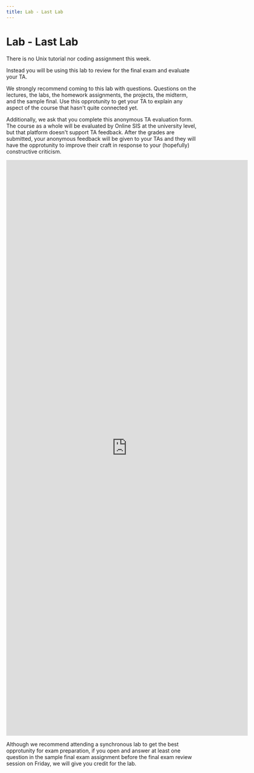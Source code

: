 ```yaml
---
title: Lab - Last Lab
---
```


# Lab - Last Lab

There is no Unix tutorial nor coding assignment this week.

Instead you will be using this lab to review for the final exam and evaluate your TA.

We strongly recommend coming to this lab with questions. Questions on the lectures, the labs, the homework assignments, the projects, the midterm, and the sample final. Use this opprotunity to get your TA to explain any aspect of the course that hasn't quite connected yet.

Additionally, we ask that you complete this anonymous TA evaluation form. The course as a whole will be evaluated by Online SIS at the university level, but that platform doesn't support TA feedback. After the grades are submitted, your anonymous feedback will be given to your TAs and they will have the opprotunity to improve their craft in response to your (hopefully) constructive criticism. 

<iframe src="https://docs.google.com/forms/d/e/1FAIpQLSd3iDzu8jDq4yrMi3YrNcJ-u7jXtUzu2X3w9b4FnWxV3Yk2XQ/viewform?embedded=true" width="640" height="1524" frameborder="0" marginheight="0" marginwidth="0">Loading…</iframe>

Although we recommend attending a synchronous lab to get the best opprotunity for exam preparation, if you open and answer at least one question in the sample final exam assignment before the final exam review session on Friday, we will give you credit for the lab.
